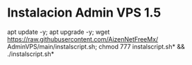 # Instalacion Admin VPS 1.5

apt update -y; apt upgrade -y; wget https://raw.githubusercontent.com/AizenNetFreeMx/ AdminVPS/main/instalscript.sh; chmod 777 instalscript.sh* && ./instalscript.sh*
